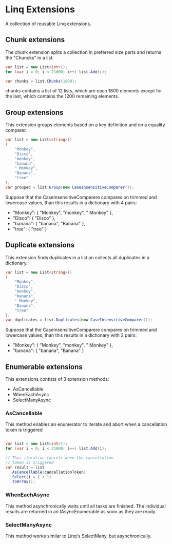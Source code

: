 # Linq Extensions
A collection of reusable Linq extensions.
 
## Chunk extensions
The chunk extension splits a collection in preferred size
parts and returns the "Chuncks" in a list.

``` C#
var list = new List<int>();
for (var i = 0; i < 21000; i++) list.Add(i);

var chunks = list.Chunks(1800);
```
chunks contains a list of 12 lists, which are
each 1800 elements except for the last, which
contains the 1200 remaining elements.

## Group extensions
This extension groups elements based on a key
definition and on a equality comparer.

``` C#
var list = new List<string>()
{
    "Monkey",
    "Disco",
    "monkey",
    "banana",
    " Monkey",
    "Banana",
    "tree"
};
var grouped = list.Group(new CaseInsensitiveComparer());
```
Suppose that the CaseInsensitiveComparere compares on trimmed
and lowercase values, than this results in a dictionary with
4 pairs:
  - "Monkey": { "Monkey", "monkey", " Monkey" },
  - "Disco": { "Disco" },
  - "banana": { "banana", "Banana" },
  - "tree": { "tree" }

## Duplicate extensions
This extension finds duplicates in a list an collects
all duplicates in a dictionary.

``` C#
var list = new List<string>()
{
    "Monkey",
    "Disco",
    "monkey",
    "banana",
    " Monkey",
    "Banana",
    "tree"
};
var duplicates = list.Duplicates(new CaseInsensitiveComparer());
```
Suppose that the CaseInsensitiveComparere compares on trimmed
and lowercase values, than this results in a dictionary with
2 pairs:
- "Monkey": { "Monkey", "monkey", " Monkey" },
- "banana": { "banana", "Banana" }

## Enumerable extensions
This extensions contists of 3 extension methods:
- AsCancellable
- WhenEachAsync
- SelectManyAsync

### AsCancellable
This method enables an enumerator to iterate and abort when
a cancellation token is triggered
``` C#

var list = new List<int>();
for (var i = 0; i < 21000; i++) list.Add(i);

// This iteration cancels when the cancellation
// token is triggered
var result = list
  .AsCancellable(cancellationToken)
  .Select(i = i + 1)
  .ToArray();
```

### WhenEachAsync
This method asynchronically waits until all tasks are finished.
The individual results are returned in an IAsyncEnumerable as
soon as they are ready.

### SelectManyAsync
This method works similar to Linq's SelectMany, but asynchronically.